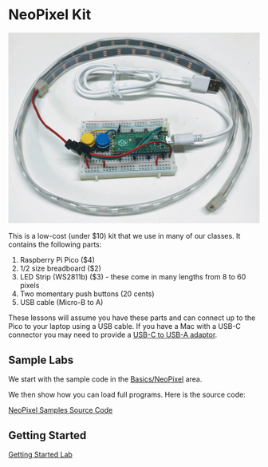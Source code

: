 # NeoPixel Kit

![NeoPixel Kit](../../img/neopixel-kit.jpg)

This is a low-cost (under $10) kit that we use in many of our classes.  It contains the following parts:

1. Raspberry Pi Pico ($4)
2. 1/2 size breadboard ($2)
3. LED Strip (WS2811b) ($3) - these come in many lengths from 8 to 60 pixels
4. Two momentary push buttons (20 cents)
5. USB cable (Micro-B to A)

These lessons will assume you have these parts and can connect up to the Pico to your laptop using a USB cable.  If you have a Mac with a USB-C connector you may need to provide a [USB-C to USB-A adaptor](https://www.amazon.com/Syntech-Adapter-Thunderbolt-Compatible-MacBook/dp/B07CVX3516).

## Sample Labs

We start with the sample code in the [Basics/NeoPixel](../../basics/05-neopixel.md) area.

We then show how you can load full programs.  Here is the source code:

[NeoPixel Samples Source Code](https://github.com/CoderDojoTC/micropython/tree/main/src/neopixels)

## Getting Started

[Getting Started Lab](01-getting-started.md)

## 

